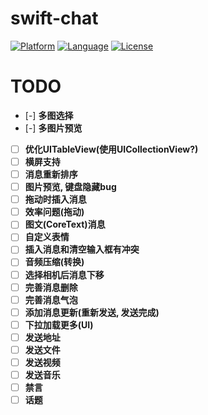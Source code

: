 # swift-chat

[![Platform](http://img.shields.io/badge/platform-ios-blue.svg?style=flat
		)](https://developer.apple.com/iphone/index.action)
[![Language](http://img.shields.io/badge/language-swift-brightgreen.svg?style=flat
		)](https://developer.apple.com/swift)
[![License](http://img.shields.io/badge/license-MIT-lightgrey.svg?style=flat
		)](http://mit-license.org)

# TODO
* [-] **多图选择**
* [-] **多图片预览**
* [ ] **优化UITableView(使用UICollectionView?)**
* [ ] **横屏支持**
* [ ] **消息重新排序**
* [ ] **图片预览, 键盘隐藏bug**
* [ ] **拖动时插入消息**
* [ ] **效率问题(拖动)**
* [ ] **图文(CoreText)消息**
* [ ] **自定义表情**
* [ ] **插入消息和清空输入框有冲突**
* [ ] **音频压缩(转换)**
* [ ] **选择相机后消息下移**
* [ ] **完善消息删除**
* [ ] **完善消息气泡**
* [ ] **添加消息更新(重新发送, 发送完成)**
* [ ] **下拉加载更多(UI)**
* [ ] **发送地址**
* [ ] **发送文件**
* [ ] **发送视频**
* [ ] **发送音乐**
* [ ] **禁言**
* [ ] **话题**
